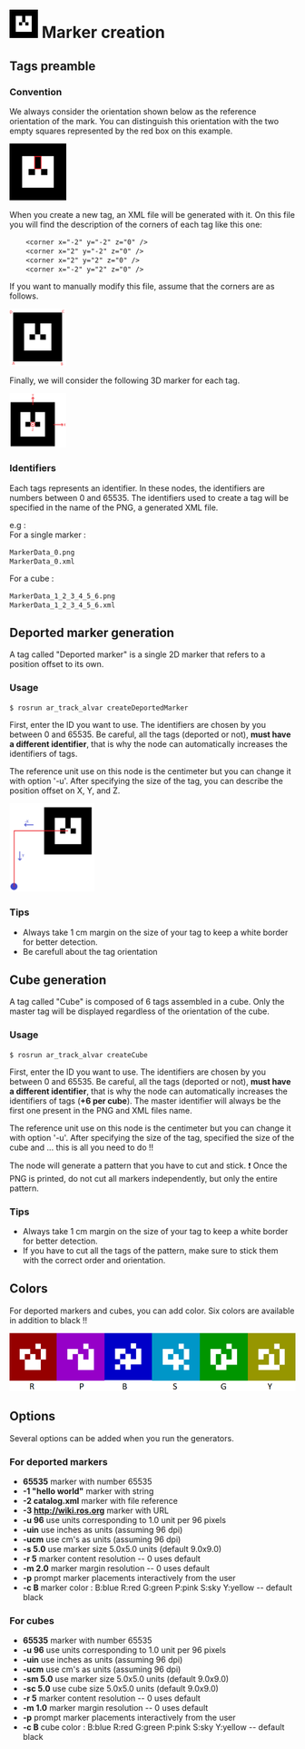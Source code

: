 # <img src="readme_images/MarkerData_0.png" width="50"> Marker creation


## Tags preamble

### Convention
We always consider the orientation shown below as the reference orientation of the mark. You can distinguish this orientation with the two empty squares represented by the red box on this example.

<img src="readme_images/MarkerRef.png" width="100">

When you create a new tag, an XML file will be generated with it. On this file you will find the description of the corners of each tag like this one:
```
    <corner x="-2" y="-2" z="0" />
    <corner x="2" y="-2" z="0" />
    <corner x="2" y="2" z="0" />
    <corner x="-2" y="2" z="0" />
```
If you want to manually modify this file, assume that the corners are as follows.

<img src="readme_images/corners.png" width="100">

Finally, we will consider the following 3D marker for each tag.

<img src="readme_images/MarkerAxes.png" width="100">

### Identifiers
Each tags represents an identifier. In these nodes, the identifiers are numbers between 0 and 65535.
The identifiers used to create a tag will be specified in the name of the PNG, a generated XML file.

e.g :    
For a single marker :    
```
MarkerData_0.png
MarkerData_0.xml
```
For a cube :
```
MarkerData_1_2_3_4_5_6.png
MarkerData_1_2_3_4_5_6.xml
```

## Deported marker generation
A tag called "Deported marker" is a single 2D marker that refers to a position offset to its own.

### Usage
```
$ rosrun ar_track_alvar createDeportedMarker
```
First, enter the ID you want to use. The identifiers are chosen by you between 0 and 65535. Be careful, all the tags (deported or not), **must have a different identifier**, that is why the node can automatically increases the identifiers of tags.

The reference unit use on this node is the centimeter but you can change it with option '-u'.
After specifying the size of the tag, you can describe the position offset on X, Y, and Z.

<img src="readme_images/MarkerFlagExample.png" width="150">

### Tips
- Always take 1 cm margin on the size of your tag to keep a white border for better detection.
- Be carefull about the tag orientation

## Cube generation
A tag called "Cube" is composed of 6 tags assembled in a cube. Only the master tag will be displayed regardless of the orientation of the cube.

### Usage
```
$ rosrun ar_track_alvar createCube
```
First, enter the ID you want to use. The identifiers are chosen by you between 0 and 65535. Be careful, all the tags (deported or not), **must have a different identifier**, that is why the node can automatically increases the identifiers of tags (**+6 per cube**). The master identifier will always be the first one present in the PNG and XML files name.

The reference unit use on this node is the centimeter but you can change it with option '-u'.
After specifying the size of the tag, specified the size of the cube and ... this is all you need to do !!

The node will generate a pattern that you have to cut and stick.
 :exclamation: Once the PNG is printed, do not cut all markers independently, but only the entire pattern.

### Tips
- Always take 1 cm margin on the size of your tag to keep a white border for better detection.
- If you have to cut all the tags of the pattern, make sure to stick them with the correct order and orientation.

## Colors

For deported markers and cubes, you can add color. Six colors are available in addition to black !!

<img src="readme_images/colors.png" width="600">

## Options

Several options can be added when you run the generators.

### For deported markers

 - **65535**                    marker with number 65535
 - **-1 \"hello world\"**       marker with string
 - **-2 catalog.xml**           marker with file reference
 - **-3 http://wiki.ros.org**   marker with URL
 - **-u 96**                    use units corresponding to 1.0 unit per 96 pixels
 - **-uin**                     use inches as units (assuming 96 dpi)
 - **-ucm**                     use cm's as units (assuming 96 dpi) <default>
 - **-s 5.0**                   use marker size 5.0x5.0 units (default 9.0x9.0)
 - **-r 5**                     marker content resolution -- 0 uses default
 - **-m 2.0**                   marker margin resolution -- 0 uses default
 - **-p**                     prompt marker placements interactively from the user
 - **-c B**                    marker color :  B:blue R:red G:green P:pink S:sky Y:yellow -- default black

### For cubes

 - **65535**                    marker with number 65535
 - **-u 96**                    use units corresponding to 1.0 unit per 96 pixels
 - **-uin**                     use inches as units (assuming 96 dpi)
 - **-ucm**                     use cm's as units (assuming 96 dpi) <default>
 - **-sm 5.0**                  use marker size 5.0x5.0 units (default 9.0x9.0)
 - **-sc 5.0**                  use cube size 5.0x5.0 units (default 9.0x9.0)
 - **-r 5**                     marker content resolution -- 0 uses default
 - **-m 1.0**                   marker margin resolution -- 0 uses default
 - **-p**                       prompt marker placements interactively from the user
 - **-c B**                     cube color :  B:blue R:red G:green P:pink S:sky Y:yellow -- default black
